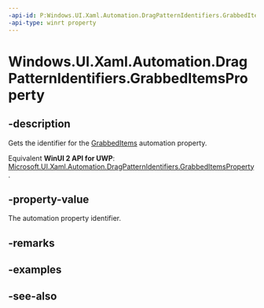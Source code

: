 ```yaml
---
-api-id: P:Windows.UI.Xaml.Automation.DragPatternIdentifiers.GrabbedItemsProperty
-api-type: winrt property
---
```


<!-- Property syntax
public Windows.UI.Xaml.Automation.AutomationProperty GrabbedItemsProperty { get; }
-->

# Windows.UI.Xaml.Automation.DragPatternIdentifiers.GrabbedItemsProperty

## -description
Gets the identifier for the [GrabbedItems](../windows.ui.xaml.automation.provider/idragprovider_getgrabbeditems_46670767.md) automation property.

Equivalent **WinUI 2 API for UWP**: [Microsoft.UI.Xaml.Automation.DragPatternIdentifiers.GrabbedItemsProperty](/windows/winui/api/microsoft.ui.xaml.automation.dragpatternidentifiers.grabbeditemsproperty).

## -property-value
The automation property identifier.

## -remarks

## -examples

## -see-also
